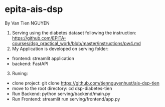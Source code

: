 # epita-ais-dsp

By Van Tien NGUYEN

1.  Serving using the diabetes dataset following the instruction: https://github.com/EPITA-courses/dsp_practical_work/blob/master/instructions/pw4.md
2.  My Application is developed on serving folder:
  - frontend: streamlit application
  - backend: FastAPI
3. Runing:
  - clone project: git clone https://github.com/tiennguyenhust/ais-dsp-tien
  - move to the root directory: cd dsp-diabetes-tien
  - Run Backend: python serving/backend/main.py
  - Run Frontend: streamlit run serving/frontend/app.py
